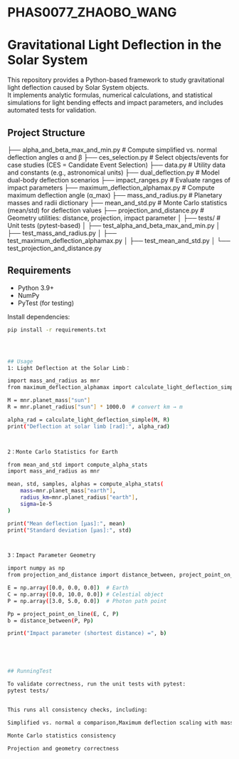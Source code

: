 # PHAS0077_ZHAOBO_WANG


# Gravitational Light Deflection in the Solar System

This repository provides a Python-based framework to study gravitational light deflection caused by Solar System objects.  
It implements analytic formulas, numerical calculations, and statistical simulations for light bending effects and impact parameters, and includes automated tests for validation.

## Project Structure

├── alpha_and_beta_max_and_min.py # Compute simplified vs. normal deflection angles α and β
├── ces_selection.py # Select objects/events for case studies (CES = Candidate Event Selection)
├── data.py # Utility data and constants (e.g., astronomical units)
├── dual_deflection.py # Model dual-body deflection scenarios
├── impact_ranges.py # Evaluate ranges of impact parameters
├── maximum_deflection_alphamax.py # Compute maximum deflection angle (α_max)
├── mass_and_radius.py # Planetary masses and radii dictionary
├── mean_and_std.py # Monte Carlo statistics (mean/std) for deflection values
├── projection_and_distance.py # Geometry utilities: distance, projection, impact parameter
│
├── tests/ # Unit tests (pytest-based)
│ ├── test_alpha_and_beta_max_and_min.py
│ ├── test_mass_and_radius.py
│ ├── test_maximum_deflection_alphamax.py
│ ├── test_mean_and_std.py
│ └── test_projection_and_distance.py


## Requirements

- Python 3.9+  
- NumPy  
- PyTest (for testing)  

Install dependencies:

```bash
pip install -r requirements.txt




## Usage
1: Light Deflection at the Solar Limb：

import mass_and_radius as mnr
from maximum_deflection_alphamax import calculate_light_deflection_simple

M = mnr.planet_mass["sun"]
R = mnr.planet_radius["sun"] * 1000.0  # convert km → m

alpha_rad = calculate_light_deflection_simple(M, R)
print("Deflection at solar limb [rad]:", alpha_rad)



2：Monte Carlo Statistics for Earth

from mean_and_std import compute_alpha_stats
import mass_and_radius as mnr

mean, std, samples, alphas = compute_alpha_stats(
    mass=mnr.planet_mass["earth"],
    radius_km=mnr.planet_radius["earth"],
    sigma=1e-5
)

print("Mean deflection [μas]:", mean)
print("Standard deviation [μas]:", std)



3：Impact Parameter Geometry

import numpy as np
from projection_and_distance import distance_between, project_point_on_line

E = np.array([0.0, 0.0, 0.0])  # Earth
C = np.array([0.0, 10.0, 0.0]) # Celestial object
P = np.array([3.0, 5.0, 0.0])  # Photon path point

Pp = project_point_on_line(E, C, P)
b = distance_between(P, Pp)

print("Impact parameter (shortest distance) =", b)





## RunningTest

To validate correctness, run the unit tests with pytest:
pytest tests/


This runs all consistency checks, including:

Simplified vs. normal α comparison,Maximum deflection scaling with mass and distance, planet mass/radius dictionary validation

Monte Carlo statistics consistency

Projection and geometry correctness
